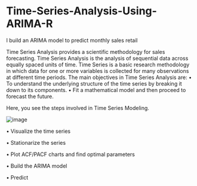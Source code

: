 # Time-Series-Analysis-Using-ARIMA-R
 I build an ARIMA model to predict monthly sales retail
 
 Time Series Analysis provides a scientific methodology for sales forecasting. Time 
Series Analysis is the analysis of sequential data across equally spaced units of 
time. Time Series is a basic research methodology in which data for one or more 
variables is collected for many observations at different time periods.
The main objectives in Time Series Analysis are:
• To understand the underlying structure of the time series by breaking it down to 
its components.
• Fit a mathematical model and then proceed to forecast the future.

 
 Here, you see the steps involved in Time Series Modeling.
 
 ![image](https://user-images.githubusercontent.com/99367639/186284956-460183a9-cea5-4e1f-83ae-a3af665f3549.png)


• Visualize the time series

• Stationarize the series

• Plot ACF/PACF charts and find optimal parameters

• Build the ARIMA model

• Predict
